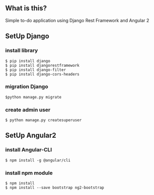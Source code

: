 ## What is this?
Simple to-do application using Django Rest Framework and Angular 2

## SetUp Django

### install library
```
$ pip install django
$ pip install djangorestframework
$ pip install django-filter
$ pip install django-cors-headers
```

### migration Django
```
$python manage.py migrate
```

### create admin user
```
$ python manage.py createsuperuser
```

## SetUp Angular2

### install Angular-CLI
```
$ npm install -g @angular/cli
```

### install npm module
```
$ npm install
$ npm install --save bootstrap ng2-bootstrap
```
